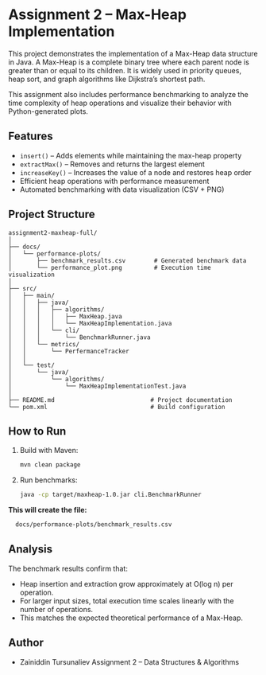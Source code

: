 # Assignment 2 – Max-Heap Implementation

This project demonstrates the implementation of a Max-Heap data structure in Java.
A Max-Heap is a complete binary tree where each parent node is greater than or equal to its children.
It is widely used in priority queues, heap sort, and graph algorithms like Dijkstra’s shortest path.

This assignment also includes performance benchmarking to analyze the time complexity of heap operations and visualize their behavior with Python-generated plots.

## Features
- `insert()` – Adds elements while maintaining the max-heap property
- `extractMax()` – Removes and returns the largest element
- `increaseKey()` – Increases the value of a node and restores heap order
- Efficient heap operations with performance measurement
- Automated benchmarking with data visualization (CSV + PNG)

## Project Structure
```
assignment2-maxheap-full/
│
├── docs/
│   └── performance-plots/
│       ├── benchmark_results.csv        # Generated benchmark data
│       └── performance_plot.png         # Execution time visualization
│
├── src/
│   ├── main/
│   │   ├── java/
│   │   │   ├── algorithms/
│   │   │   │   ├── MaxHeap.java
│   │   │   │   └── MaxHeapImplementation.java
│   │   │   └── cli/
│   │   │       └── BenchmarkRunner.java
│   │   └── metrics/
│   │       └── PerfermanceTracker
│   │
│   └── test/
│       └── java/
│           └── algorithms/
│               └── MaxHeapImplementationTest.java
│
├── README.md                           # Project documentation
└── pom.xml                             # Build configuration

```

## How to Run
1. Build with Maven:
   ```bash
   mvn clean package
   ```
2. Run benchmarks:
   ```bash
   java -cp target/maxheap-1.0.jar cli.BenchmarkRunner
   ```

  **This will create the file:**
  ```bash
    docs/performance-plots/benchmark_results.csv
```
## Analysis

The benchmark results confirm that:

- Heap insertion and extraction grow approximately at O(log n) per operation.
- For larger input sizes, total execution time scales linearly with the number of operations.
- This matches the expected theoretical performance of a Max-Heap.

## Author

- Zainiddin Tursunaliev
Assignment 2 – Data Structures & Algorithms
